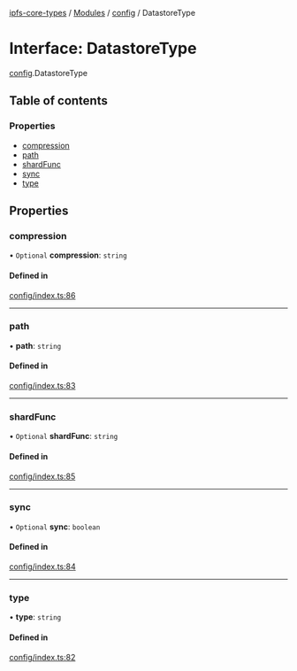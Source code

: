[ipfs-core-types](../README.md) / [Modules](../modules.md) / [config](../modules/config.md) / DatastoreType

# Interface: DatastoreType

[config](../modules/config.md).DatastoreType

## Table of contents

### Properties

- [compression](config.DatastoreType.md#compression)
- [path](config.DatastoreType.md#path)
- [shardFunc](config.DatastoreType.md#shardfunc)
- [sync](config.DatastoreType.md#sync)
- [type](config.DatastoreType.md#type)

## Properties

### compression

• `Optional` **compression**: `string`

#### Defined in

[config/index.ts:86](https://github.com/ipfs/js-ipfs/blob/1655368d/packages/ipfs-core-types/src/config/index.ts#L86)

___

### path

• **path**: `string`

#### Defined in

[config/index.ts:83](https://github.com/ipfs/js-ipfs/blob/1655368d/packages/ipfs-core-types/src/config/index.ts#L83)

___

### shardFunc

• `Optional` **shardFunc**: `string`

#### Defined in

[config/index.ts:85](https://github.com/ipfs/js-ipfs/blob/1655368d/packages/ipfs-core-types/src/config/index.ts#L85)

___

### sync

• `Optional` **sync**: `boolean`

#### Defined in

[config/index.ts:84](https://github.com/ipfs/js-ipfs/blob/1655368d/packages/ipfs-core-types/src/config/index.ts#L84)

___

### type

• **type**: `string`

#### Defined in

[config/index.ts:82](https://github.com/ipfs/js-ipfs/blob/1655368d/packages/ipfs-core-types/src/config/index.ts#L82)
